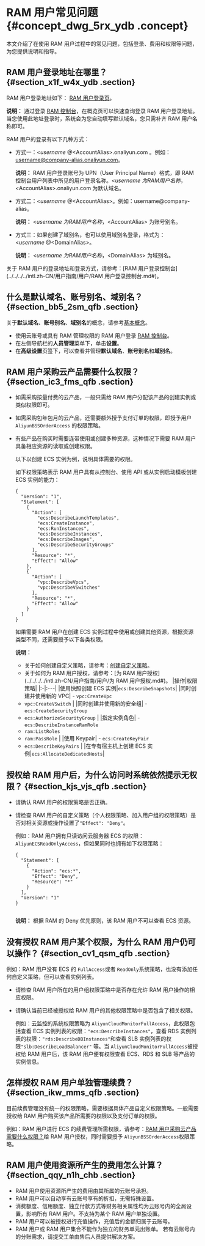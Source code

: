 # RAM 用户常见问题 {#concept_dwg_5rx_ydb .concept}

本文介绍了在使用 RAM 用户过程中的常见问题，包括登录、费用和权限等问题，为您提供说明和指导。

## RAM 用户登录地址在哪里？ {#section_x1f_w4x_ydb .section}

RAM 用户登录地址如下： [RAM 用户登录页](https://signin-intl.aliyun.com/login.htm)。

**说明：** 通过登录 [RAM 控制台](https://ram.console.aliyun.com/)，在概览页可以快速查询登录 RAM 用户登录地址。当您使用此地址登录时，系统会为您自动填写默认域名，您只需补齐 RAM 用户名称即可。

RAM 用户的登录有以下几种方式：

-   方式一：<$username\>@<$AccountAlias\>.onaliyun.com 。例如：username@company-alias.onaliyun.com。

    **说明：** RAM 用户登录账号为 UPN（User Principal Name）格式，即 RAM 控制台用户列表中所见的用户登录名称。<$username\>为 RAM 用户名称，<$AccountAlias\>.onaliyun.com 为默认域名。

-   方式二：<$username\>@<$AccountAlias\>。例如：username@company-alias。

    **说明：** <$username\>为 RAM 用户名称，<$AccountAlias\> 为账号别名。

-   方式三：如果创建了域别名，也可以使用域别名登录，格式为：<$username\>@<$DomainAlias\>。

    **说明：** <$username\>为 RAM 用户名称，<$DomainAlias\> 为域别名。


关于 RAM 用户的登录地址和登录方式，请参考：[RAM 用户登录控制台](../../../../intl.zh-CN/用户指南/用户/RAM 用户登录控制台.md#)。

## 什么是默认域名、账号别名、域别名？ {#section_bb5_2sm_qfb .section}

关于**默认域名**、**账号别名**、**域别名**的概念，请参考[基本概念](../../../../intl.zh-CN/产品简介/基本概念.md#)。

-   使用云账号或具有 RAM 管理权限的 RAM 用户登录 [RAM 控制台](https://ram.console.aliyun.com/)。
-   在左侧导航栏的**人员管理**菜单下，单击**设置**。
-   在**高级设置**页签下，可以查看并管理**默认域名**、**账号别名**和**域别名**。

## RAM 用户采购云产品需要什么权限？ {#section_ic3_fms_qfb .section}

-   如需采购按量付费的云产品，一般只需给 RAM 用户分配该产品的创建实例或类似权限即可。
-   如需采购包年包月的云产品，还需要额外授予支付订单的权限，即授予用户 `AliyunBSSOrderAccess` 的权限策略。
-   有些产品在购买时需要连带使用或创建多种资源，这种情况下需要 RAM 用户具备相应资源的读取或创建权限。

    以下以创建 ECS 实例为例，说明具体需要的权限。

    如下权限策略表示 RAM 用户具有从控制台、使用 API 或从实例启动模板创建 ECS 实例的能力：

    ``` {#codeblock_hzt_yy2_83z}
    {
      "Version": "1",
      "Statement": [
        {
          "Action": [
            "ecs:DescribeLaunchTemplates",
            "ecs:CreateInstance",
            "ecs:RunInstances",
            "ecs:DescribeInstances",
            "ecs:DescribeImages",
            "ecs:DescribeSecurityGroups"
          ],
          "Resource": "*",
          "Effect": "Allow"
        },
        {
          "Action": [
            "vpc:DescribeVpcs",
            "vpc:DescribeVSwitches"
          ],
          "Resource": "*",
          "Effect": "Allow"
        }
      ]
    }
    ```

    如果需要 RAM 用户在创建 ECS 实例过程中使用或创建其他资源，根据资源类型不同，还需要授予以下各类权限。

    **说明：** 

    -   关于如何创建自定义策略，请参考：[创建自定义策略](../../../../intl.zh-CN/用户指南/权限策略/自定义策略/创建自定义策略.md#)。
    -   关于如何为 RAM 用户授权，请参考：[为 RAM 用户授权](../../../../intl.zh-CN/用户指南/用户/为 RAM 用户授权.md#)。
    |操作|权限策略|
    |:-|:---|
    |使用快照创建 ECS 实例|`ecs:DescribeSnapshots`|
    |同时创建并使用新的 VPC|     -   `vpc:CreateVpc`
    -   `vpc:CreateVSwitch`
 |
    |同时创建并使用新的安全组|     -   `ecs:CreateSecurityGroup`
    -   `ecs:AuthorizeSecurityGroup`
 |
    |指定实例角色|     -   `ecs:DescribeInstanceRamRole`
    -   `ram:ListRoles`
    -   `ram:PassRole`
 |
    |使用 Keypair|     -   `ecs:CreateKeyPair`
    -   `ecs:DescribeKeyPairs`
 |
    |在专有宿主机上创建 ECS 实例|`ecs:AllocateDedicatedHosts`|


## 授权给 RAM 用户后，为什么访问时系统依然提示无权限？ {#section_kjs_vjs_qfb .section}

-   请确认 RAM 用户的权限策略是否正确。
-   请检查 RAM 用户的自定义策略（个人权限策略、加入用户组的权限策略）是否对相关资源或操作设置了`"Effect": "Deny"`。

    例如：RAM 用户拥有只读访问云服务器 ECS 的权限：`AliyunECSReadOnlyAccess`，但如果同时也拥有如下权限策略：

    ``` {#codeblock_4v3_8cq_hgb}
    {
      "Statement": [
        {
          "Action": "ecs:*",
          "Effect": "Deny",
          "Resource": "*"
        }
      ],
      "Version": "1"
    }
    					
    ```

    **说明：** 根据 RAM 的 Deny 优先原则，该 RAM 用户不可以查看 ECS 资源。


## 没有授权 RAM 用户某个权限，为什么 RAM 用户仍可以操作？ {#section_cv1_qsm_qfb .section}

例如：RAM 用户没有 ECS 的 `FullAccess`或者 `ReadOnly`系统策略，也没有添加任何自定义策略，但可以查看实例列表。

-   请检查 RAM 用户所在的用户组权限策略中是否存在允许 RAM 用户操作的相应权限。
-   请确认当前已经被授权给 RAM 用户的其他权限策略中是否包含了相关权限。

    例如：云监控的系统权限策略为 `AliyunCloudMonitorFullAccess`，此权限包括查看 ECS 实例列表的权限：`"ecs:DescribeInstances"`，查看 RDS 实例列表的权限：`"rds:DescribeDBInstances"`和查看 SLB 实例列表的权限`"slb:DescribeLoadBalancer"` 等。当 `AliyunCloudMonitorFullAccess`被授权给 RAM 用户后，该 RAM 用户便有权限查看 ECS、RDS 和 SLB 等产品的实例信息。


## 怎样授权 RAM 用户单独管理续费？ {#section_ikw_mms_qfb .section}

目前续费管理没有统一的权限策略，需要根据具体产品自定义权限策略。一般需要授权给 RAM 用户购买该产品所需要的权限以及支付订单的权限。

例如：RAM 用户进行 ECS 的续费管理所需权限，请参考：[RAM 用户采购云产品需要什么权限？](#section_ic3_fms_qfb)给 RAM 用户授权，同时需要授予 `AliyunBSSOrderAccess`权限策略。

## RAM 用户使用资源所产生的费用怎么计算？ {#section_qqy_n1h_chb .section}

-   RAM 用户使用资源所产生的费用由其所属的云账号承担。
-   RAM 用户可以自动享有云账号享有的折扣，无需特殊设置。
-   消费额度、信用额度、独立付款方式等财务相关属性均为云账号内的全局设置，影响所有 RAM 用户。不支持为某个 RAM 用户单独设置。
-   RAM 用户可以被授权进行充值操作，充值后的金额归属于云账号。
-   RAM 用户或 RAM 用户集合不能作为独立的财务单元出账单。 若有云账号内的分账需求，请提交工单由售后人员提供解决方案。

